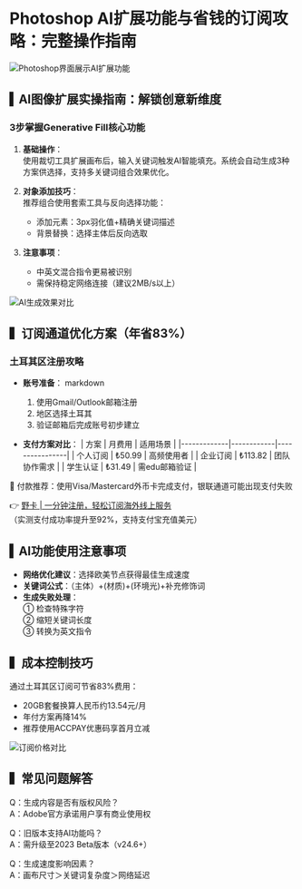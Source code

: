 # Photoshop AI扩展功能与省钱的订阅攻略：完整操作指南

![Photoshop界面展示AI扩展功能](https://bbtdd.com/wp-content/uploads/img/97720511067.webp)

## ▍AI图像扩展实操指南：解锁创意新维度

### 3步掌握Generative Fill核心功能
1. **基础操作**：  
   使用裁切工具扩展画布后，输入关键词触发AI智能填充。系统会自动生成3种方案供选择，支持多关键词组合效果优化。

2. **对象添加技巧**：  
   推荐组合使用套索工具与反向选择功能：  
   - 添加元素：3px羽化值+精确关键词描述  
   - 背景替换：选择主体后反向选取

3. **注意事项**：  
   - 中英文混合指令更易被识别  
   - 需保持稳定网络连接（建议2MB/s以上）

![AI生成效果对比](https://bbtdd.com/wp-content/uploads/img/8119554477.webp)

## ▍订阅通道优化方案（年省83%）

### 土耳其区注册攻略
- **账号准备**：
  markdown
  1. 使用Gmail/Outlook邮箱注册
  2. 地区选择土耳其
  3. 验证邮箱后完成账号初步建立
  

- **支付方案对比**：
  | 方案        | 月费用     | 适用场景       |
  |-------------|------------|----------------|
  | 个人订阅    | ₺50.99     | 高频使用者     |
  | 企业订阅    | ₺113.82    | 团队协作需求   |
  | 学生认证    | ₺31.49     | 需edu邮箱验证 |

📌 付款推荐：使用Visa/Mastercard外币卡完成支付，银联通道可能出现支付失败

👉 [野卡 | 一分钟注册，轻松订阅海外线上服务](https://bbtdd.com/yeka)  
（实测支付成功率提升至92%，支持支付宝充值美元）

## ▍AI功能使用注意事项
- **网络优化建议**：选择欧美节点获得最佳生成速度
- **关键词公式**：（主体）+(材质)+(环境光)+补充修饰词
- **生成失败处理**：  
  ① 检查特殊字符  
  ② 缩短关键词长度  
  ③ 转换为英文指令

## ▍成本控制技巧
通过土耳其区订阅可节省83%费用：
- 20GB套餐换算人民币约13.54元/月
- 年付方案再降14%
- 推荐使用ACCPAY优惠码享首月立减

![订阅价格对比](https://bbtdd.com/wp-content/uploads/img/508735752250.webp)

## ▍常见问题解答
Q：生成内容是否有版权风险？  
A：Adobe官方承诺用户享有商业使用权

Q：旧版本支持AI功能吗？  
A：需升级至2023 Beta版本（v24.6+）

Q：生成速度影响因素？  
A：画布尺寸＞关键词复杂度＞网络延迟